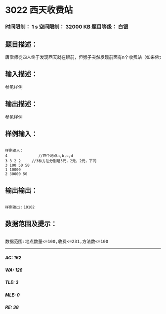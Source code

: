 # 3022 西天收费站   
### 时间限制： 1 s     空间限制： 32000 KB     题目等级： 白银  
## 题目描述：  

<pre>
唐僧师徒四人终于发现西天就在眼前，但猴子突然发现前面有n个收费站（如来佛太可恶），在每个收费站用不同的方式要交的钱不同，输入每个收费站的每种方法收的钱，输出最少花的钱。
</pre>
  
  
## 输入描述：  

<pre>
参见样例
</pre>
  
  
## 输出描述：  

<pre>
参见样例
</pre>
  
  
## 样例输入：  

<pre><code>
样例输入：
4              //四个地点a,b,c,d
3 3 2 2     //3种方法分别是3元，2元，2元，下同
3 100 50 50
1 10000
2 30000 50
</code></pre>
  
  
## 输出输出：  

<pre><code>
样例输出：10102 
</code></pre>
  
  
## 数据范围及提示：  

<pre>
 
数据范围:地点数量<=100,收费<=231,方法数<=100
</pre>
  
  
***  

##### AC: 162  
##### WA: 126  
##### TLE: 3  
##### MLE: 0  
##### RE: 38  
